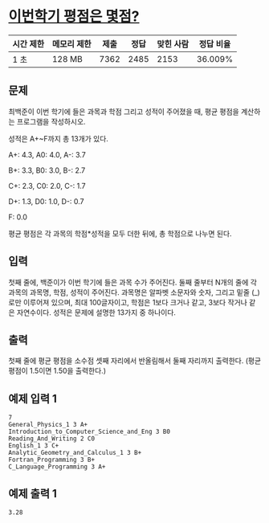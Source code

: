 # [이번학기 평점은 몇점?](https://www.acmicpc.net/problem/2755)

| 시간 제한 | 메모리 제한 | 제출 | 정답 | 맞힌 사람 | 정답 비율 |
| --- | --- | --- | --- | --- | --- |
| 1 초 | 128 MB | 7362 | 2485 | 2153 | 36.009% |

## 문제

최백준이 이번 학기에 들은 과목과 학점 그리고 성적이 주어졌을 때, 평균 평점을 계산하는 프로그램을 작성하시오.

성적은 A+~F까지 총 13개가 있다.

A+: 4.3, A0: 4.0, A-: 3.7

B+: 3.3, B0: 3.0, B-: 2.7

C+: 2.3, C0: 2.0, C-: 1.7

D+: 1.3, D0: 1.0, D-: 0.7

F: 0.0

평균 평점은 각 과목의 학점*성적을 모두 더한 뒤에, 총 학점으로 나누면 된다.

## 입력

첫째 줄에, 백준이가 이번 학기에 들은 과목 수가 주어진다. 둘째 줄부터 N개의 줄에 각 과목의 과목명, 학점, 성적이 주어진다. 과목명은 알파벳 소문자와 숫자, 그리고 밑줄 (_)로만 이루어져 있으며, 최대 100글자이고, 학점은 1보다 크거나 같고, 3보다 작거나 같은 자연수이다. 성적은 문제에 설명한 13가지 중 하나이다.

## 출력

첫째 줄에 평균 평점을 소수점 셋째 자리에서 반올림해서 둘째 자리까지 출력한다. (평균 평점이 1.5이면 1.50을 출력한다.)

## 예제 입력 1

```
7
General_Physics_1 3 A+
Introduction_to_Computer_Science_and_Eng 3 B0
Reading_And_Writing 2 C0
English_1 3 C+
Analytic_Geometry_and_Calculus_1 3 B+
Fortran_Programming 3 B+
C_Language_Programming 3 A+
```

## 예제 출력 1

```
3.28
```

